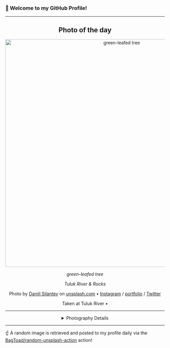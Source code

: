 ### 👋 Welcome to my GitHub Profile!

----
<div align="center">

## Photo of the day
  
  <a href="https://unsplash.com/photos/green-leafed-tree-4yK5lLfRDWE"><img width="720" src="https://images.unsplash.com/photo-1545840893-d59d0bf89825?crop=entropy&cs=tinysrgb&fit=max&fm=jpg&ixid=M3w1OTQ0OTd8MHwxfHJhbmRvbXx8fHx8fHx8fDE3MzkzNDA1NzV8&ixlib=rb-4.0.3&q=80&w=1080" alt="green-leafed tree"></a>
  
  <em>green-leafed tree</em>
  
  <em>Tuluk River & Rocks</em>

  Photo by [Daniil Silantev](https://www.instagram.com/silantevdan) on [unsplash.com](https://unsplash.com/) • [Instagram](https://instagram.com/silantevdan) / [portfolio](https://www.instagram.com/silantevdan) / [Twitter](https://twitter.com/betagamma)
  
  Taken at Tuluk River • 
  
  ---
  
<details>
<summary>Photography Details</summary>
  
| Parameter     | Value |
| ------------- | ----- |
| Camera Model  | NIKON D7000 |
| Exposure Time | 1/60 |
| Aperture      | 7.1 |
| Focal Length  | 24.0 |
| ISO           | 100 |
| Location      | Tuluk River (null) |
| Coordinates   | Latitude null, Longitude null |

</details>

</div>

----

☝️ A random image is retrieved and posted to my profile daily via the [BagToad/random-unsplash-action](https://github.com/BagToad/random-unsplash-action) action!
